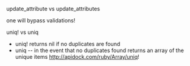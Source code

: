 update_attribute vs update_attributes

one will bypass validations!

uniq! vs uniq
- uniq! returns nil if no duplicates are found
- uniq -- in the event that no duplicates found returns an array of the unique items
http://apidock.com/ruby/Array/uniq!
